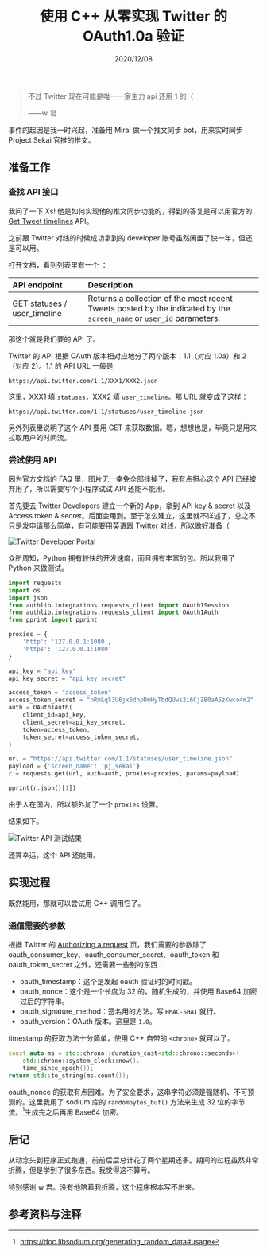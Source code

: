 ﻿---
title: 使用 C++ 从零实现 Twitter 的 OAuth1.0a 验证
date: 2020/12/08
updated: 2020/12/08
category: 
- C++
tag: 
- C++
- Twitter
- OAuth
- Python
---
> 不过 Twitter 现在可能是唯一一家主力 api 还用 1 的（
> 
> ——w 君

事件的起因是我一时兴起，准备用 Mirai 做一个推文同步 bot，用来实时同步 Project Sekai 官推的推文。

<!-- more -->

## 准备工作

### 查找 API 接口

我问了一下 Xs! 他是如何实现他的推文同步功能的，得到的答复是可以用官方的 [Get Tweet timelines](https://developer.twitter.com/en/docs/twitter-api/v1/tweets/timelines/overview) API。

之前跟 Twitter 对线的时候成功拿到的 developer 账号虽然闲置了快一年，但还是可以用。

打开文档，看到列表里有一个 ：

| API endpoint | Description |
| :--- | :-- |
| GET statuses / user_timeline | Returns a collection of the most recent Tweets posted by the indicated by the `screen_name` or `user_id` parameters. |

那这个就是我们要的 API 了。

Twitter 的 API 根据 OAuth 版本相对应地分了两个版本：1.1（对应 1.0a）和 2（对应 2）。1.1 的 API URL 一般是

```url
https://api.twitter.com/1.1/XXX1/XXX2.json
```

这里，XXX1 填 `statuses`，XXX2 填 `user_timeline`。那 URL 就变成了这样：

```url
https://api.twitter.com/1.1/statuses/user_timeline.json
```

另外列表里说明了这个 API 要用 GET 来获取数据。嗯，想想也是，毕竟只是用来拉取用户的时间流。

### 尝试使用 API

因为官方文档的 FAQ 里，图片无一幸免全部挂掉了，我有点担心这个 API 已经被弃用了，所以需要写个小程序试试 API 还能不能用。

首先要去 Twitter Developers 建立一个新的 App，拿到 API key & secret 以及 Access token & secret。后面会用到。至于怎么建立，这里就不详述了，总之不只是发申请那么简单，有可能要用英语跟 Twitter 对线，所以做好准备（

![Twitter Developer Portal](image/2020-12-08-Implement-Twitter-OAuth-1.0a-in-Cpp/Snipaste_2020-12-08_14-56-25.png)

众所周知，Python 拥有较快的开发速度，而且拥有丰富的包。所以我用了 Python 来做测试。

```Python
import requests
import os
import json
from authlib.integrations.requests_client import OAuth1Session
from authlib.integrations.requests_client import OAuth1Auth
from pprint import pprint

proxies = {
    'http': '127.0.0.1:1080',
    'https': '127.0.0.1:1080'
}

api_key = "api_key"
api_key_secret = "api_key_secret"

access_token = "access_token"
access_token_secret = "nRmLq53U6jx6dhpDmHyTbdQUws2i6CjZB0aASzKwco4m2"
auth = OAuth1Auth(
    client_id=api_key,
    client_secret=api_key_secret,
    token=access_token,
    token_secret=access_token_secret,
)

url = "https://api.twitter.com/1.1/statuses/user_timeline.json"
payload = {'screen_name': 'pj_sekai'}
r = requests.get(url, auth=auth, proxies=proxies, params=payload)

pprint(r.json()[1])
```

由于人在国内，所以额外加了一个 `proxies` 设置。

结果如下。

![Twitter API 测试结果](image/2020-12-08-Implement-Twitter-OAuth-1.0a-in-Cpp/Snipaste_2020-12-26_17-07-00.png)

还算幸运，这个 API 还能用。

## 实现过程

既然能用，那就可以尝试用 C++ 调用它了。

### 通信需要的参数

根据 Twitter 的 [Authorizing a request](https://developer.twitter.com/en/docs/authentication/oauth-1-0a/authorizing-a-request) 页，我们需要的参数除了 oauth_consumer_key、oauth_consumer_secret、oauth_token 和 oauth_token_secret 之外，还需要一些别的东西：

- oauth_timestamp：这个是发起 oauth 验证时的时间戳。
- oauth_nonce：这个是一个长度为 32 的，随机生成的，并使用 Base64 加密过后的字符串。
- oauth_signature_method：签名用的方法。写 `HMAC-SHA1` 就行。
- oauth_version：OAuth 版本。这里是 `1.0`。

timestamp 的获取方法十分简单，使用 C++ 自带的 `<chrono>` 就可以了。

```C++
const auto ms = std::chrono::duration_cast<std::chrono::seconds>(
    std::chrono::system_clock::now().
    time_since_epoch());
return std::to_string(ms.count());
```

oauth_nonce 的获取有点困难。为了安全要求，这串字符必须是强随机、不可预测的。这里我用了 sodium 库的 `randombytes_buf()` 方法来生成 32 位的字节流。[^ref1]生成完之后再用 Base64 加密。

## 后记

从动念头到程序正式跑通，前前后后总计花了两个星期还多。期间的过程虽然非常折腾，但是学到了很多东西。我觉得这不算亏。

特别感谢 w 君。没有他陪着我折腾，这个程序根本写不出来。

## 参考资料与注释

[^ref1]: https://doc.libsodium.org/generating_random_data#usage
